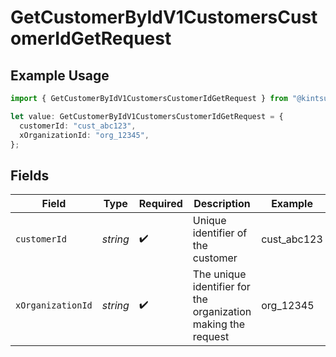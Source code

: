 # GetCustomerByIdV1CustomersCustomerIdGetRequest

## Example Usage

```typescript
import { GetCustomerByIdV1CustomersCustomerIdGetRequest } from "@kintsugi-tax/tax-platform-sdk/models/operations";

let value: GetCustomerByIdV1CustomersCustomerIdGetRequest = {
  customerId: "cust_abc123",
  xOrganizationId: "org_12345",
};
```

## Fields

| Field                                                         | Type                                                          | Required                                                      | Description                                                   | Example                                                       |
| ------------------------------------------------------------- | ------------------------------------------------------------- | ------------------------------------------------------------- | ------------------------------------------------------------- | ------------------------------------------------------------- |
| `customerId`                                                  | *string*                                                      | :heavy_check_mark:                                            | Unique identifier of the customer                             | cust_abc123                                                   |
| `xOrganizationId`                                             | *string*                                                      | :heavy_check_mark:                                            | The unique identifier for the organization making the request | org_12345                                                     |